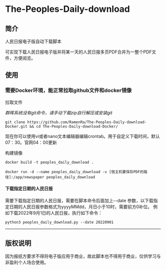 # The-Peoples-Daily-download

## 简介
人民日报电子版自动下载脚本

可实现下载人民日报电子版并将某一天的人民日报多页PDF合并为一整个PDF文件，方便阅览。

## 使用

### 需要Docker环境，能正常拉取github文件和docker镜像

拉取文件

*群晖系统没有git命令，请手动下载zip自行解压或安装git*
```
git clone https://github.com/RamenRa/The-Peoples-Daily-download-Docker.git && cd The-Peoples-Daily-download-Docker/
```
现在你可以使用vi或者nano文本编辑器编辑crontab。用于自定义下载时间，默认07：30。官网04：00更新

构建镜像
```
docker build -t peoples_daily_download .

docker run -d --name peoples_daily_download -v [宿主机要保存PDF的路径]:/app/newspaper peoples_daily_download
```

#### 下载指定日期的人民日报

需要下载指定日期的人民日报，需要在脚本命令后面加上--date 参数，以下载指定日期的人民日报参数格式为yyyyMMdd，月日小于10时，需要前方0补位。
例如下载2022年9月1日的人民日报，执行如下命令：
```shell
python3 peoples_daily_download.py --date 20220901
```

--------------------------

## 版权说明
因为报纸方要求不得将电子版应用于商业，故此脚本也不得用于商业，仅供学习与非盈利个人场合使用。


